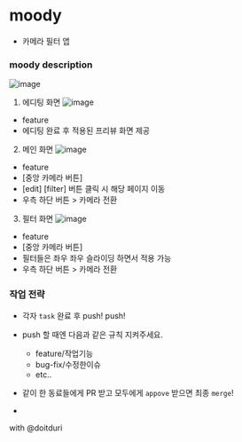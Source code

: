 # moody
- 카메라 필터 앱

### moody description
![image](https://user-images.githubusercontent.com/26545623/122565503-85423780-d081-11eb-8a0e-812668660ad7.png)

1. 에디팅 화면
![image](https://user-images.githubusercontent.com/26545623/122566092-2204d500-d082-11eb-9dd9-051790f22cb6.png)
- feature
- 에디팅 완료 후 적용된 프리뷰 화면 제공

2. 메인 화면
![image](https://user-images.githubusercontent.com/26545623/122566083-1d402100-d082-11eb-92bf-a1fa0a8cca81.png)
- feature
- [중앙 카메라 버튼]
- [edit] [filter] 버튼 클릭 시 해당 페이지 이동
- 우측 하단 버튼 > 카메라 전환 

3. 필터 화면
![image](https://user-images.githubusercontent.com/26545623/122566019-0bf71480-d082-11eb-92bc-21f2373ce1f7.png)
- feature
- [중앙 카메라 버튼]
- 필터들은 좌우 좌우 슬라이딩 하면서 적용 가능
- 우측 하단 버튼 > 카메라 전환 


### 작업 전략
- 각자 `task` 완료 후 push! push!
- push 할 때엔 다음과 같은 규칙 지켜주세요.
  - feature/작업기능
  - bug-fix/수정한이슈
  - etc..
- 같이 한 동료들에게 PR 받고 모두에게 `appove` 받으면 최종 `merge`!





-
with @doitduri
